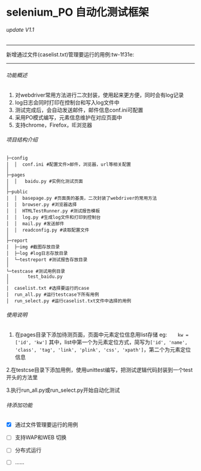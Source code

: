# selenium_PO 自动化测试框架

###### update V1.1
------------
新增通过文件(caselist.txt)管理要运行的用例:tw-1f31e:

------------

######  功能概述
1. 对webdriver常用方法进行二次封装，使用起来更方便，同时会有log记录
2. log日志会同时打印在控制台和写入log文件中
3. 测试完成后，会自动发送邮件，邮件信息conf.ini可配置
1. 采用PO模式编写，元素信息维护在对应页面中
1. 支持chrome，Firefox，IE浏览器

######  项目结构介绍

```
├─config
│  │  conf.ini #配置文件>邮件，浏览器，url等相关配置
│
├─pages
│  │   baidu.py #实例化测试页面
│
├─public
│  │  basepage.py #页面类的基类，二次封装了webdriver的常用方法
│  │  browser.py #浏览器选择
│  │  HTMLTestRunner.py #测试报告模板
│  │  log.py #生成log文件和打印到控制台
│  │  mail.py #发送邮件
│  │  readconfig.py #读取配置文件
│
├─report
│  ├─img #截图存放目录
│  ├─log #log日志存放目录
│  └─testreport #测试报告存放目录
│
└─testcase #测试用例目录
│       test_baidu.py
│
│  caselist.txt #选择要运行的case
│  run_all.py #运行testcase下所有用例
│  run_select.py #运行caselist.txt文件中选择的用例
```

###### 使用说明
1. 在pages目录下添加待测页面，页面中元素定位信息用list存储 
eg:`    kw = ['id', 'kw']`
其中，list中第一个为元素定位方式，简写为`['id', 'name', 'class', 'tag', 'link', 'plink', 'css', 'xpath']`，第二个为元素定位信息

2.在testcse目录下添加用例，使用unittest编写，把测试逻辑代码封装到一个test开头的方法里

3.执行run_all.py或run_select.py开始自动化测试

###### 待添加功能
- [x] 通过文件管理要运行的用例
- [ ] 支持WAP和WEB 切换
- [ ] 分布式运行
- [ ] ......

